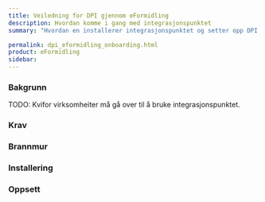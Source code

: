 ```yaml
---
title: Veiledning for DPI gjennom eFormidling
description: Hvordan komme i gang med integrasjonspunktet
summary: "Hvordan en installerer integrasjonspunktet og setter opp DPI gjennom eFormidling."

permalink: dpi_eformidling_onboarding.html
product: eFormidling
sidebar: 
---
```


### Bakgrunn

TODO: Kvifor virksomheiter må gå over til å bruke integrasjonspunktet.

### Krav

### Brannmur

### Installering

### Oppsett
